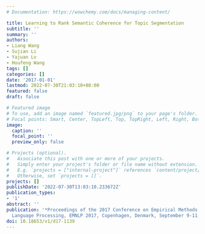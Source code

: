 ```yaml
---
# Documentation: https://wowchemy.com/docs/managing-content/

title: Learning to Rank Semantic Coherence for Topic Segmentation
subtitle: ''
summary: ''
authors:
- Liang Wang
- Sujian Li
- Yajuan Lv
- Houfeng Wang
tags: []
categories: []
date: '2017-01-01'
lastmod: 2022-07-30T21:03:10+08:00
featured: false
draft: false

# Featured image
# To use, add an image named `featured.jpg/png` to your page's folder.
# Focal points: Smart, Center, TopLeft, Top, TopRight, Left, Right, BottomLeft, Bottom, BottomRight.
image:
  caption: ''
  focal_point: ''
  preview_only: false

# Projects (optional).
#   Associate this post with one or more of your projects.
#   Simply enter your project's folder or file name without extension.
#   E.g. `projects = ["internal-project"]` references `content/project/deep-learning/index.md`.
#   Otherwise, set `projects = []`.
projects: []
publishDate: '2022-07-30T13:03:10.233672Z'
publication_types:
- '1'
abstract: ''
publication: '*Proceedings of the 2017 Conference on Empirical Methods in Natural
  Language Processing, EMNLP 2017, Copenhagen, Denmark, September 9-11, 2017*'
doi: 10.18653/v1/d17-1139
---
```

